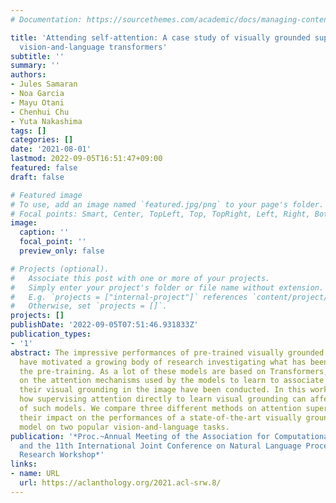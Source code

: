```yaml
---
# Documentation: https://sourcethemes.com/academic/docs/managing-content/

title: 'Attending self-attention: A case study of visually grounded supervision in
  vision-and-language transformers'
subtitle: ''
summary: ''
authors:
- Jules Samaran
- Noa Garcia
- Mayu Otani
- Chenhui Chu
- Yuta Nakashima
tags: []
categories: []
date: '2021-08-01'
lastmod: 2022-09-05T16:51:47+09:00
featured: false
draft: false

# Featured image
# To use, add an image named `featured.jpg/png` to your page's folder.
# Focal points: Smart, Center, TopLeft, Top, TopRight, Left, Right, BottomLeft, Bottom, BottomRight.
image:
  caption: ''
  focal_point: ''
  preview_only: false

# Projects (optional).
#   Associate this post with one or more of your projects.
#   Simply enter your project's folder or file name without extension.
#   E.g. `projects = ["internal-project"]` references `content/project/deep-learning/index.md`.
#   Otherwise, set `projects = []`.
projects: []
publishDate: '2022-09-05T07:51:46.931833Z'
publication_types:
- '1'
abstract: The impressive performances of pre-trained visually grounded language models
  have motivated a growing body of research investigating what has been learned during
  the pre-training. As a lot of these models are based on Transformers, several studies
  on the attention mechanisms used by the models to learn to associate phrases with
  their visual grounding in the image have been conducted. In this work, we investigate
  how supervising attention directly to learn visual grounding can affect the behavior
  of such models. We compare three different methods on attention supervision and
  their impact on the performances of a state-of-the-art visually grounded language
  model on two popular vision-and-language tasks.
publication: '*Proc.~Annual Meeting of the Association for Computational Linguistics
  and the 11th International Joint Conference on Natural Language Processing: Student
  Research Workshop*'
links:
- name: URL
  url: https://aclanthology.org/2021.acl-srw.8/
---
```

